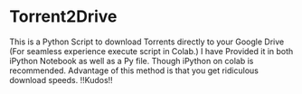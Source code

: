 # Torrent2Drive
This is a Python Script to download Torrents directly to your Google Drive (For seamless experience execute script in Colab.)
I have Provided it in both iPython Notebook as well as a Py file. Though iPython on colab is recommended.
Advantage of this method is that you get ridiculous download speeds.
!!Kudos!!
